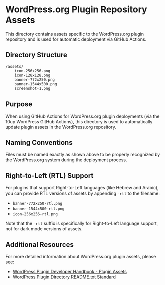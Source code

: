 # WordPress.org Plugin Repository Assets

This directory contains assets specific to the WordPress.org plugin repository and is used for automatic deployment via GitHub Actions.

## Directory Structure

```
/assets/
    icon-256x256.png
    icon-128x128.png
    banner-772x250.png
    banner-1544x500.png
    screenshot-1.png
```

## Purpose

When using GitHub Actions for WordPress.org plugin deployments (via the 10up WordPress GitHub Actions), this directory is used to automatically update plugin assets in the WordPress.org repository.

## Naming Conventions

Files must be named exactly as shown above to be properly recognized by the WordPress.org system during the deployment process.

## Right-to-Left (RTL) Support

For plugins that support Right-to-Left languages (like Hebrew and Arabic), you can provide RTL versions of assets by appending `-rtl` to the filename:

- `banner-772x250-rtl.png`
- `banner-1544x500-rtl.png`
- `icon-256x256-rtl.png`

Note that the `-rtl` suffix is specifically for Right-to-Left language support, not for dark mode versions of assets.

## Additional Resources

For more detailed information about WordPress.org plugin assets, please see:

- [WordPress Plugin Developer Handbook - Plugin Assets](https://developer.wordpress.org/plugins/wordpress-org/plugin-assets/)
- [WordPress Plugin Directory README.txt Standard](https://developer.wordpress.org/plugins/wordpress-org/how-your-readme-txt-works/)